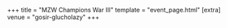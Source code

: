 +++
title = "MZW Champions War III"
template = "event_page.html"
[extra]
venue = "gosir-glucholazy"
+++
